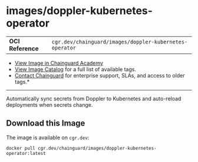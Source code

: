 <!--monopod:start-->
# images/doppler-kubernetes-operator
| | |
| - | - |
| **OCI Reference** | `cgr.dev/chainguard/images/doppler-kubernetes-operator` |


* [View Image in Chainguard Academy](https://edu.chainguard.dev/chainguard/chainguard-images/reference/images/doppler-kubernetes-operator/overview/)
* [View Image Catalog](https://console.enforce.dev/images/catalog) for a full list of available tags.
* [Contact Chainguard](https://www.chainguard.dev/chainguard-images) for enterprise support, SLAs, and access to older tags.*

---
<!--monopod:end-->

<!--overview:start-->
Automatically sync secrets from Doppler to Kubernetes and auto-reload deployments when secrets change.
<!--overview:end-->

<!--getting:start-->
## Download this Image
The image is available on `cgr.dev`:

```
docker pull cgr.dev/chainguard/images/doppler-kubernetes-operator:latest
```
<!--getting:end-->

<!--body:start-->
<!--body:end-->
